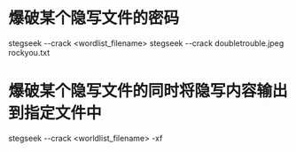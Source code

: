 # 爆破某个隐写文件的密码
stegseek --crack <filename> <wordlist_filename>
stegseek --crack doubletrouble.jpeg rockyou.txt
# 爆破某个隐写文件的同时将隐写内容输出到指定文件中
stegseek --crack <filename> <worldlist_filename> -xf <outputfile>